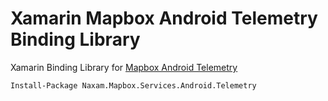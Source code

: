 # Xamarin Mapbox Android Telemetry Binding Library
Xamarin Binding Library for [Mapbox Android Telemetry](https://mvnrepository.com/artifact/com.mapbox.mapboxsdk/mapbox-android-telemetry)

```
Install-Package Naxam.Mapbox.Services.Android.Telemetry
```